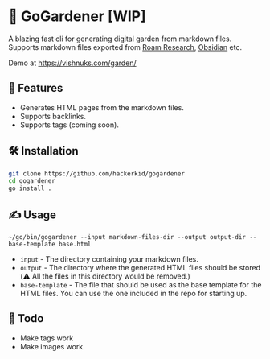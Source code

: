 # 🌱 GoGardener [WIP]

A blazing fast cli for generating digital garden from markdown files. Supports markdown files exported from [Roam Research](https://roamresearch.com/), [Obsidian](https://obsidian.md/) etc.

Demo at https://vishnuks.com/garden/

## 🎉 Features

* Generates HTML pages from the markdown files.
* Supports backlinks.
* Supports tags (coming soon).


## 🛠️ Installation

```bash
git clone https://github.com/hackerkid/gogardener
cd gogardener
go install .
```

## ✍️ Usage

```
~/go/bin/gogardener --input markdown-files-dir --output output-dir --base-template base.html

```

* `input` - The directory containing your markdown files.
* `output` - The directory where the generated HTML files should be stored (⚠️ All the files in this directory would be removed.)
* `base-template` - The file that should be used as the base template for the HTML files. You can use the one included in the repo for starting up.

## 🚧 Todo

* Make tags work
* Make images work.
